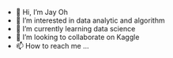 - 👋 Hi, I’m Jay Oh
- 👀 I’m interested in data analytic and algorithm
- 🌱 I’m currently learning data science
- 💞️ I’m looking to collaborate on Kaggle
- 📫 How to reach me ...

<!---
bdong4721/bdong4721 is a ✨ special ✨ repository because its `README.md` (this file) appears on your GitHub profile.
You can click the Preview link to take a look at your changes.
--->
